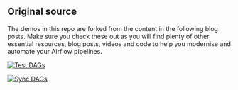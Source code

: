 ## Original source

The demos in this repo are forked from the content in the following blog posts. Make sure you check these out as you will find plenty of other essential resources, blog posts, videos and code to help you modernise and automate your Airflow pipelines.

[![Test DAGs](https://github.com/garystafford/tickit-data-lake-demo/actions/workflows/test_dags.yml/badge.svg?branch=main)](https://github.com/garystafford/tickit-data-lake-demo/actions/workflows/test_dags.yml)

[![Sync DAGs](https://github.com/garystafford/tickit-data-lake-demo/actions/workflows/sync_dags.yml/badge.svg?branch=main)](https://github.com/garystafford/tickit-data-lake-demo/actions/workflows/sync_dags.yml)

